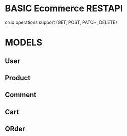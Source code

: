 # BASIC Ecommerce RESTAPI

crud operations support (GET, POST, PATCH, DELETE)

# MODELS

## User

## Product

## Comment

## Cart

## ORder
